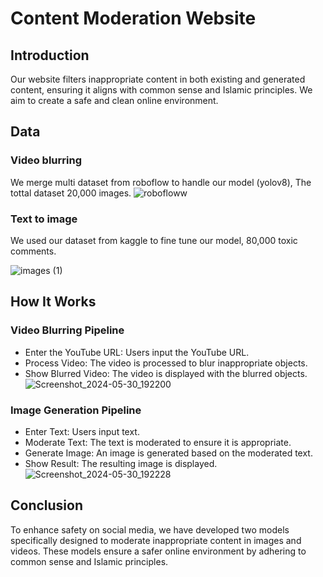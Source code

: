 # Content Moderation Website
## Introduction
Our website filters inappropriate content in both existing and generated content, ensuring it aligns with common sense and Islamic principles. We aim to create a safe and clean online environment.

## Data
### Video blurring
We merge multi dataset from roboflow to handle our model (yolov8), The tottal dataset 20,000 images.
![robofloww](https://github.com/ibrahimAlawi/Deraa/assets/158778240/1fe5ec6b-79c4-45b2-b81a-7fac0523915e)

### Text to image

We used our dataset from kaggle to fine tune our model, 80,000 toxic comments.

![images (1)](https://github.com/ibrahimAlawi/Deraa/assets/158778240/683e2653-b368-4887-81c9-e028a85fd6c1)

## How It Works
### Video Blurring Pipeline
- Enter the YouTube URL: Users input the YouTube URL.
- Process Video: The video is processed to blur inappropriate objects.
- Show Blurred Video: The video is displayed with the blurred objects.
![Screenshot_2024-05-30_192200](https://github.com/ibrahimAlawi/Deraa/assets/158778240/125fff3b-d247-46dd-b7a7-b6b1d16fa5bc)  

### Image Generation Pipeline
- Enter Text: Users input text.
- Moderate Text: The text is moderated to ensure it is appropriate.
- Generate Image: An image is generated based on the moderated text.
- Show Result: The resulting image is displayed.
![Screenshot_2024-05-30_192228](https://github.com/ibrahimAlawi/Deraa/assets/158778240/d89e918c-bcd3-4ca8-a3e1-c7f2db397149)


## Conclusion
To enhance safety on social media, we have developed two models specifically designed to moderate inappropriate content in images and videos. These models ensure a safer online environment by adhering to common sense and Islamic principles.
